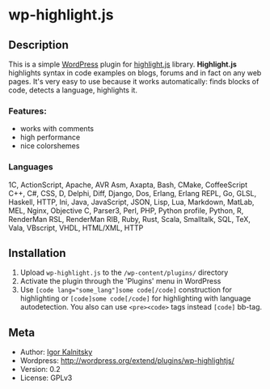 wp-highlight.js
===============

## Description ##

This is a simple [WordPress](http://wordpress.org) plugin for
[highlight.js](http://softwaremaniacs.org/soft/highlight/en/) library.
**Highlight.js** highlights syntax in code examples on blogs, forums
and in fact on any web pages. It's very easy to use because it works
automatically: finds blocks of code, detects a language, highlights it.

### Features: ###

* works with comments
* high performance
* nice colorshemes

### Languages ###

1C, ActionScript, Apache, AVR Asm, Axapta, Bash, CMake, CoffeeScript C++, C#,
CSS, D, Delphi, Diff, Django, Dos, Erlang, Erlang REPL, Go, GLSL, Haskell,
HTTP, Ini, Java, JavaScript, JSON, Lisp, Lua, Markdown, MatLab, MEL, Nginx,
Objective C, Parser3, Perl, PHP, Python profile, Python, R, RenderMan RSL,
RenderMan RIB, Ruby, Rust, Scala, Smalltalk, SQL, TeX, Vala, VBscript, VHDL,
HTML/XML, HTTP


## Installation ##

1. Upload `wp-highlight.js` to the `/wp-content/plugins/` directory
2. Activate the plugin through the 'Plugins' menu in WordPress
3. Use `[code lang="some_lang"]some code[/code]` construction for highlighting
   or `[code]some code[/code]` for highlighting with language autodetection.
   You also can use `<pre><code>` tags instead `[code]` bb-tag.


## Meta ##

* Author: [Igor Kalnitsky](http://www.kalnitsky.org/about/en/)
* Wordpress: <http://wordpress.org/extend/plugins/wp-highlightjs/>
* Version: 0.2
* License: GPLv3
